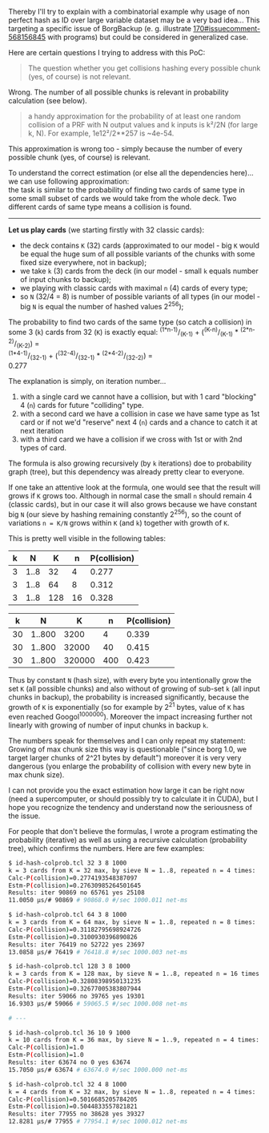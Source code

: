 Thereby I'll try to explain with a combinatorial example why usage of non perfect hash as ID over large variable dataset may be a very bad idea...
This targeting a specific issue of BorgBackup (e. g. illustrate [170#issuecomment-568156845](https://github.com/borgbackup/borg/issues/170#issuecomment-568156845) with programs)
but could be considered in generalized case.

Here are certain questions I trying to address with this PoC:

> The question whether you get collisions hashing every possible chunk (yes, of course) is not relevant.

Wrong. The number of all possible chunks is relevant in probability calculation (see below).

> a handy approximation for the probability of at least one random collision of a PRF with N output values and k inputs is k²/2N (for large k, N). For example, 1e12²/2**257 is ~4e-54.

This approximation is wrong too - simply because the number of every possible chunk (yes, of course) is relevant.

To understand the correct estimation (or else all the dependencies here)... we can use following approximation:<br/>
the task is similar to the probability of finding two cards of same type in some small subset of cards we would take from the whole deck. Two different cards of same type means a collision is found.

---

**Let us play cards** (we starting firstly with 32 classic cards):

- the deck contains `K` (32) cards (approximated to our model - big `K` would be equal the huge sum of all possible variants of the chunks with some fixed size everywhere, not in backup);
- we take `k` (3) cards from the deck (in our model - small `k` equals number of input chunks to backup);
- we playing with classic cards with maximal `n` (4) cards of every type;
- so `N` (32/4 = 8) is number of possible variants of all types (in our model - big `N` is equal the number of hashed values 2<sup>256</sup>);

The probability to find two cards of the same type (so catch a collision) in some 3 (`k`) cards from 32 (`K`) is exactly equal:
<sup>(1\*n-1)</sup>/<sub>(K-1)</sub> + (<sup>(K-n)</sup>/<sub>(K-1)</sub> \* <sup>(2\*n-2)</sup>/<sub>(K-2)</sub>) = </br>
<sup>(1\*4-1)</sup>/<sub>(32-1)</sub> + (<sup>(32-4)</sup>/<sub>(32-1)</sub> \* <sup>(2\*4-2)</sup>/<sub>(32-2)</sub>) = </br>
0.277

The explanation is simply, on iteration number...
1. with a single card we cannot have a collision, but with 1 card "blocking" 4 (`n`) cards for future "colliding" type.
2. with a second card we have a collision in case we have same type as 1st card or if not we'd "reserve" next 4 (`n`) cards and a chance to catch it at next iteration
3. with a third card we have a collision if we cross with 1st or with 2nd types of card.

The formula is also growing recursively (by `k` iterations) doe to probability graph (tree), but this dependency was already pretty clear to everyone.

If one take an attentive look at the formula, one would see that the result will grows if `K` grows too.
Although in normal case the small `n` should remain 4 (classic cards), but in our case it will also grows because we have constant big `N` (our sieve by hashing remaining constantly 2<sup>256</sup>), so the count of variations `n = K/N` grows within `K` (and `k`) together with growth of `K`.

This is pretty well visible in the following tables:

k | N    | K   | n  | P(collision)
--|------|-----|----|----------------
3 | 1..8 | 32  | 4  | 0.277
3 | 1..8 | 64  | 8  | 0.312
3 | 1..8 | 128 | 16 | 0.328

k  | N      | K      | n   | P(collision)
---|--------|--------|-----|----------------
30 | 1..800 | 3200   | 4   | 0.339
30 | 1..800 | 32000  | 40  | 0.415
30 | 1..800 | 320000 | 400 | 0.423

Thus by constant `N` (hash size), with every byte you intentionally grow the set `K` (all possible chunks) and also without of growing of sub-set `k` (all input chunks in backup), the probability is increased significantly, because the growth of `K` is exponentially (so for example by 2<sup>21</sup> bytes, value of `K` has even reached Googol<sup>1000000</sup>).
Moreover the impact increasing further not linearly with growing of number of input chunks in backup `k`.

The numbers speak for themselves and I can only repeat my statement:<br/>
Growing of max chunk size this way is questionable ("since borg 1.0, we target larger chunks of 2^21 bytes by default") moreover it is very very dangerous (you enlarge the probability of collision with every new byte in max chunk size).

I can not provide you the exact estimation how large it can be right now (need a supercomputer, or should possibly try to calculate it in CUDA), but I hope you recognize the tendency and understand now the seriousness of the issue.

For people that don't believe the formulas, I wrote a program estimating the probability (iterative) as well as using a recursive calculation (probability tree), which confirms the numbers.
Here are few examples:
```bash
$ id-hash-colprob.tcl 32 3 8 1000
k = 3 cards from K = 32 max, by sieve N = 1..8, repeated n = 4 times:
Calc-P(collision)=0.2774193548387097
Estm-P(collision)=0.27630985264501645
Results: iter 90869 no 65761 yes 25108
11.0050 µs/# 90869 # 90868.0 #/sec 1000.011 net-ms

$ id-hash-colprob.tcl 64 3 8 1000
k = 3 cards from K = 64 max, by sieve N = 1..8, repeated n = 8 times:
Calc-P(collision)=0.31182795698924726
Estm-P(collision)=0.3100930396890826
Results: iter 76419 no 52722 yes 23697
13.0858 µs/# 76419 # 76418.8 #/sec 1000.003 net-ms

$ id-hash-colprob.tcl 128 3 8 1000
k = 3 cards from K = 128 max, by sieve N = 1..8, repeated n = 16 times:
Calc-P(collision)=0.32808398950131235
Estm-P(collision)=0.32677005383807944
Results: iter 59066 no 39765 yes 19301
16.9303 µs/# 59066 # 59065.5 #/sec 1000.008 net-ms

# ---

$ id-hash-colprob.tcl 36 10 9 1000
k = 10 cards from K = 36 max, by sieve N = 1..9, repeated n = 4 times:
Calc-P(collision)=1.0
Estm-P(collision)=1.0
Results: iter 63674 no 0 yes 63674
15.7050 µs/# 63674 # 63674.0 #/sec 1000.000 net-ms

$ id-hash-colprob.tcl 32 4 8 1000
k = 4 cards from K = 32 max, by sieve N = 1..8, repeated n = 4 times:
Calc-P(collision)=0.5016685205784205
Estm-P(collision)=0.5044833557821821
Results: iter 77955 no 38628 yes 39327
12.8281 µs/# 77955 # 77954.1 #/sec 1000.012 net-ms

```
